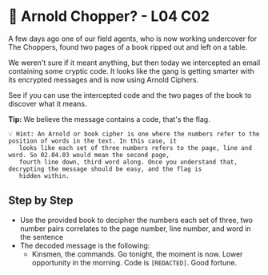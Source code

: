 # 🏰 Arnold Chopper? - L04 C02

A few days ago one of our field agents, who is now working undercover for The Choppers, found two pages of a book ripped out and left on a table.

We weren't sure if it meant anything, but then today we intercepted an email containing some cryptic code. It looks like the gang is getting smarter with its encrypted messages and is now using Arnold Ciphers.

See if you can use the intercepted code and the two pages of the book to discover what it means.

**Tip:** We believe the message contains a code, that's the flag.

```
💡 Hint: An Arnold or book cipher is one where the numbers refer to the position of words in the text. In this case, it
   looks like each set of three numbers refers to the page, line and word. So 02.04.03 would mean the second page,
   fourth line down, third word along. Once you understand that, decrypting the message should be easy, and the flag is
   hidden within.
```

## Step by Step

- Use the provided book to decipher the numbers each set of three, two number pairs correlates to the page number, line number, and word in the sentence
- The decoded message is the following:
    - Kinsmen, the commands. Go tonight, the moment is now. Lower opportunity in the morning. Code is `[REDACTED]`. Good fortune.
